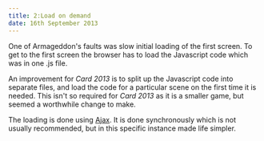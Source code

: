 ```yaml
---
title: 2:Load on demand
date: 16th September 2013
---
```

One of Armageddon's faults was slow initial loading of the first
screen.  To get to the first screen the browser has to load the
Javascript code which was in one .js file.

An improvement for *Card 2013* is to split up the Javascript
code into separate files, and load the code for a particular
scene on the first time it is needed.  This isn't so required
for *Card 2013* as it is a smaller game, but seemed a
worthwhile change to make.

The loading is done using [Ajax](https://www.w3schools.com/xml/ajax_intro.asp).
It is done synchronously which is not usually recommended, but
in this specific instance made life simpler.
